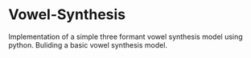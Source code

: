 # Vowel-Synthesis
Implementation of a simple three formant vowel synthesis model using python.
Buliding a basic vowel synthesis model.
